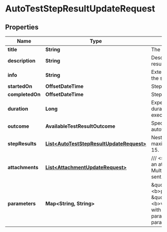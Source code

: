 

# AutoTestStepResultUpdateRequest


## Properties

| Name | Type | Description | Notes |
|------------ | ------------- | ------------- | -------------|
|**title** | **String** | The name of the step. |  [optional] |
|**description** | **String** | Description of the step result. |  [optional] |
|**info** | **String** | Extended description of the step result. |  [optional] |
|**startedOn** | **OffsetDateTime** | Step start date. |  [optional] |
|**completedOn** | **OffsetDateTime** | Step end date. |  [optional] |
|**duration** | **Long** | Expected or actual duration of the test run execution in milliseconds. |  [optional] |
|**outcome** | **AvailableTestResultOutcome** | Specifies the result of the autotest execution. |  [optional] |
|**stepResults** | [**List&lt;AutoTestStepResultUpdateRequest&gt;**](AutoTestStepResultUpdateRequest.md) | Nested step results. The maximum nesting level is 15. |  [optional] |
|**attachments** | [**List&lt;AttachmentUpdateRequest&gt;**](AttachmentUpdateRequest.md) | /// &lt;summary&gt;  Specifies an attachment GUID. Multiple values can be sent.  &lt;/summary&gt; |  [optional] |
|**parameters** | **Map&lt;String, String&gt;** | \&quot;&lt;b&gt;parameter&lt;/b&gt;\&quot;: \&quot;&lt;b&gt;value&lt;/b&gt;\&quot; pair with arbitrary custom parameters. Multiple parameters can be sent. |  [optional] |



